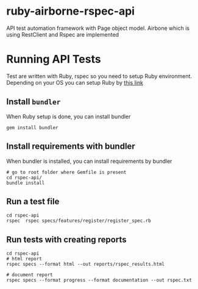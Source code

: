 # ruby-airborne-rspec-api
API test automation framework with Page object model. Airbone which is using RestClient and Rspec are implemented

# Running API Tests
Test are written with Ruby, rspec so you need to setup Ruby environment. 
Depending on your OS you can setup Ruby by [this link](https://www.ruby-lang.org/en/documentation/installation/)

## Install `bundler`
When Ruby setup is done, you can install bundler

```shell script
gem install bundler
```

## Install requirements with bundler
When bundler is installed, you can install requirements by bundler 

```shell script
# go to root folder where Gemfile is present
cd rspec-api/
bundle install
```

## Run a test file
```shell script
cd rspec-api
rspec  rspec specs/features/register/register_spec.rb 
```

## Run tests with creating reports
```shell script
cd rspec-api
# html report
rspec specs --format html --out reports/rspec_results.html

# document report
rspec specs --format progress --format documentation --out rspec.txt 
```